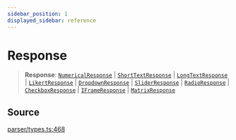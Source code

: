 ```yaml
---
sidebar_position: 1
displayed_sidebar: reference
---
```


# Response

> **Response**: [`NumericalResponse`](../interfaces/NumericalResponse.md) \| [`ShortTextResponse`](../interfaces/ShortTextResponse.md) \| [`LongTextResponse`](../interfaces/LongTextResponse.md) \| [`LikertResponse`](../interfaces/LikertResponse.md) \| [`DropdownResponse`](../interfaces/DropdownResponse.md) \| [`SliderResponse`](../interfaces/SliderResponse.md) \| [`RadioResponse`](../interfaces/RadioResponse.md) \| [`CheckboxResponse`](../interfaces/CheckboxResponse.md) \| [`IFrameResponse`](../interfaces/IFrameResponse.md) \| [`MatrixResponse`](../interfaces/MatrixResponse.md)

## Source

[parser/types.ts:468](https://github.com/revisit-studies/study/blob/0252070cae191860cb3cda672e96a7086fcba69e/src/parser/types.ts#L468)
